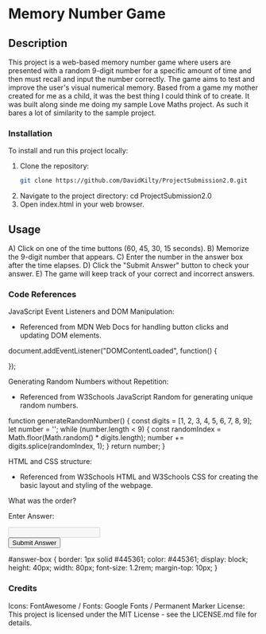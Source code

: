 # Memory Number Game


## Description
This project is a web-based memory number game where users are presented with a random 9-digit number for a specific amount of time and then must recall and input the number correctly. The game aims to test and improve the user's visual numerical memory. Based from a game my mother created for me as a child, it was the best thing I could think of to create. It was built along sinde me doing my sample Love Maths project. As such it bares a lot of similarity to the sample project. 

### Installation
To install and run this project locally:
1. Clone the repository:
   ```bash
   git clone https://github.com/DavidKilty/ProjectSubmission2.0.git
2. Navigate to the project directory:
 cd ProjectSubmission2.0
3. Open index.html in your web browser.

   
## Usage

A) Click on one of the time buttons (60, 45, 30, 15 seconds).
B) Memorize the 9-digit number that appears.
C) Enter the number in the answer box after the time elapses.
D) Click the "Submit Answer" button to check your answer.
E) The game will keep track of your correct and incorrect answers.


### Code References

JavaScript Event Listeners and DOM Manipulation:

 - Referenced from MDN Web Docs for handling button clicks and updating DOM elements.
     
document.addEventListener("DOMContentLoaded", function() {

   });
   
 Generating Random Numbers without Repetition:
 
 - Referenced from W3Schools JavaScript Random for generating unique random numbers.

function generateRandomNumber() {
    const digits = [1, 2, 3, 4, 5, 6, 7, 8, 9];
    let number = '';
    while (number.length < 9) {
        const randomIndex = Math.floor(Math.random() * digits.length);
        number += digits.splice(randomIndex, 1);
    }
    return number;
}


HTML and CSS structure:

- Referenced from W3Schools HTML and W3Schools CSS for creating the basic layout and styling of the webpage.
 
<div class="game-area">
    <div class="controls-area">
        <!-- Button elements -->
    </div>
    <div class="question-area">
        <span>What was the order?</span>
        <p class="answer-message">Enter Answer:</p>
        <input id="answer-box" type="number" disabled>
    </div>
    <button data-type="submit" class="btn btn--gray">Submit Answer</button>
</div>

#answer-box {
    border: 1px solid #445361;
    color: #445361;
    display: block;
    height: 40px;
    width: 80px;
    font-size: 1.2rem;
    margin-top: 10px;
}

 
### Credits

Icons: FontAwesome / 
Fonts: Google Fonts / Permanent Marker 
License: This project is licensed under the MIT License - see the LICENSE.md file for details.

